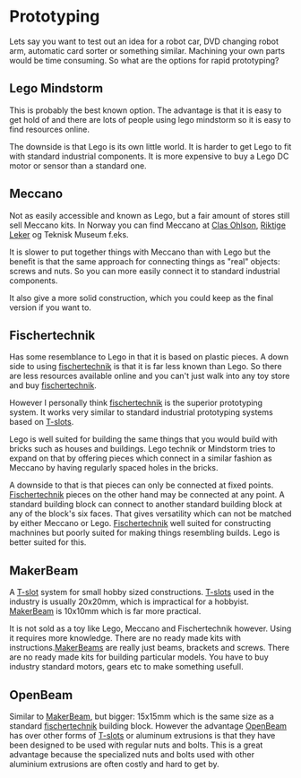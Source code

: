 # Prototyping

Lets say you want to test out an idea for a robot car, DVD changing robot arm, automatic card sorter or something similar. Machining your own parts would be time consuming. So what are the options for rapid prototyping?

## Lego Mindstorm

This is probably the best known option. The advantage is that it is easy to get hold of and there are lots of people using lego mindstorm so it is easy to find resources online.

The downside is that Lego is its own little world. It is harder to get Lego to fit with standard industrial components. It is more expensive to buy a Lego DC motor or sensor than a standard one.

## Meccano

Not as easily accessible and known as Lego, but a fair amount of stores still sell Meccano kits. In Norway you can find Meccano at [Clas Ohlson][clas], [Riktige Leker][riktigleker] og Teknisk Museum f.eks.

It is slower to put together things with Meccano than with Lego but the benefit is that the same approach for connecting things as "real" objects: screws and nuts. So you can more easily connect it to standard industrial components.

It also give a more solid construction, which you could keep as the final version if you want to.

## Fischertechnik

Has some resemblance to Lego in that it is based on plastic pieces. A down side to using [fischertechnik][fischertechnik] is that it is far less known than Lego. So there are less resources available online and you can't just walk into any toy store and buy [fischertechnik][fischertechnik].

However I personally think [fischertechnik][fischertechnik] is the superior prototyping system. It works very similar to standard industrial prototyping systems based on [T-slots][tnut].

Lego is well suited for building the same things that you would build with bricks such as houses and buildings. Lego technik or Mindstorm tries to expand on that by offering pieces which connect in a similar fashion as Meccano by having regularly spaced holes in the bricks.

A downside to that is that pieces can only be connected at fixed points. [Fischertechnik][fischertechnik] pieces on the other hand may be connected at any point. A standard building block can connect to another standard building block at any of the block's six faces. That gives versatility which can not be matched by either Meccano or Lego. [Fischertechnik][fischertechnik] well suited for constructing machnines but poorly suited for making things resembling builds. Lego is better suited for this.

## MakerBeam

A [T-slot][tnut] system for small hobby sized constructions. [T-slots][tnut] used in the industry is usually 20x20mm, which is impractical for a hobbyist. [MakerBeam][makerbeam] is 10x10mm which is far more practical. 

It is not sold as a toy like Lego, Meccano and Fischertechnik however. Using it requires more knowledge. There are no ready made kits with instructions.[MakerBeams][makerbeam] are really just beams, brackets and screws. There are no ready made kits for building particular models. You have to buy industry standard motors, gears etc to make something usefull. 

## OpenBeam

Similar to [MakerBeam][makerbeam], but bigger: 15x15mm which is the same size as a standard [fischertechnik][fischertechnik] building block. However the advantage [OpenBeam][openbeam] has over other forms of [T-slots][tnut] or aluminum extrusions is that they have been designed to be used with regular nuts and bolts. This is a great advantage because the specialized nuts and bolts used with other aluminium extrusions are often costly and hard to get by.

[clas]: http://www.clasohlson.no/Product/StartPageProducts.aspx?kb=kb

[riktigleker]: http://www.riktigeleker.no/?page=312
[fischertechnik]: http://www.fischertechnik.de/en/Home.aspx
[tnut]: http://en.wikipedia.org/wiki/T-slot_nut
[makerbeam]: http://www.makerbeam.eu
[openbeam]: http://openbeamusa.com/index.php